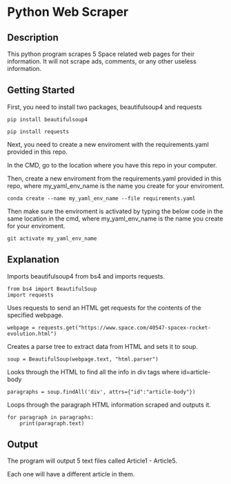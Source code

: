 # Python Web Scraper
## Description
This python program scrapes 5 Space related web pages for their information. It will not scrape ads, comments, or any other useless information.

## Getting Started
First, you need to install two packages, beautifulsoup4 and requests

```
pip install beautifulsoup4
```
```
pip install requests
```

Next, you need to create a new enviroment with the requirements.yaml provided in this repo.

In the CMD, go to the location where you have this repo in your computer.

Then, create a new enviroment from the requirements.yaml provided in this repo, where my_yaml_env_name is the name you create for your enviroment.
```
conda create --name my_yaml_env_name --file requirements.yaml
```
Then make sure the enviroment is activated by typing the below code in the same location in the cmd, where my_yaml_env_name is the name you create for your enviroment.
```
git activate my_yaml_env_name
```

## Explanation
Imports beautifulsoup4 from bs4 and imports requests.
```
from bs4 import BeautifulSoup
import requests
```
Uses requests to send an HTML get requests for the contents of the specified webpage.
```
webpage = requests.get("https://www.space.com/40547-spacex-rocket-evolution.html")
```
Creates a parse tree to extract data from HTML and sets it to soup.
```
soup = BeautifulSoup(webpage.text, "html.parser")
```
Looks through the HTML to find all the info in div tags where id=article-body
```
paragraphs = soup.findAll('div', attrs={"id":"article-body"})
```

Loops through the paragraph HTML information scraped and outputs it.
```
for paragraph in paragraphs:
    print(paragraph.text)
```

## Output
The program will output 5 text files called Article1 - Article5.

Each one will have a different article in them.